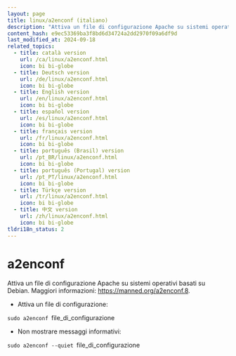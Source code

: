 ```yaml
---
layout: page
title: linux/a2enconf (italiano)
description: "Attiva un file di configurazione Apache su sistemi operativi basati su Debian."
content_hash: e9ec53369ba3f8bd6d34724a2dd2970f09a6df9d
last_modified_at: 2024-09-18
related_topics:
  - title: català version
    url: /ca/linux/a2enconf.html
    icon: bi bi-globe
  - title: Deutsch version
    url: /de/linux/a2enconf.html
    icon: bi bi-globe
  - title: English version
    url: /en/linux/a2enconf.html
    icon: bi bi-globe
  - title: español version
    url: /es/linux/a2enconf.html
    icon: bi bi-globe
  - title: français version
    url: /fr/linux/a2enconf.html
    icon: bi bi-globe
  - title: português (Brasil) version
    url: /pt_BR/linux/a2enconf.html
    icon: bi bi-globe
  - title: português (Portugal) version
    url: /pt_PT/linux/a2enconf.html
    icon: bi bi-globe
  - title: Türkçe version
    url: /tr/linux/a2enconf.html
    icon: bi bi-globe
  - title: 中文 version
    url: /zh/linux/a2enconf.html
    icon: bi bi-globe
tldri18n_status: 2
---
```

# a2enconf

Attiva un file di configurazione Apache su sistemi operativi basati su Debian.
Maggiori informazioni: <https://manned.org/a2enconf.8>.

- Attiva un file di configurazione:

`sudo a2enconf `<span class="tldr-var badge badge-pill bg-dark-lm bg-white-dm text-white-lm text-dark-dm font-weight-bold">file_di_configurazione</span>

- Non mostrare messaggi informativi:

`sudo a2enconf --quiet `<span class="tldr-var badge badge-pill bg-dark-lm bg-white-dm text-white-lm text-dark-dm font-weight-bold">file_di_configurazione</span>
